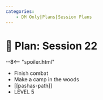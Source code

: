 ```yaml
---
categories:
    - DM Only|Plans|Session Plans
---
```


# 🔐 Plan: Session 22

--8<-- "spoiler.html"

- Finish combat
- Make a camp in the woods
- [[pashas-path]]
- LEVEL 5
